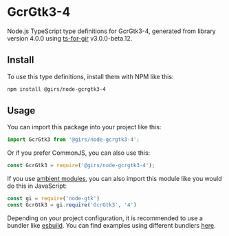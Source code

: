 
# GcrGtk3-4

Node.js TypeScript type definitions for GcrGtk3-4, generated from library version 4.0.0 using [ts-for-gir](https://github.com/gjsify/ts-for-gjs) v3.0.0-beta.12.

## Install

To use this type definitions, install them with NPM like this:
```bash
npm install @girs/node-gcrgtk3-4
```

## Usage

You can import this package into your project like this:
```ts
import GcrGtk3 from '@girs/node-gcrgtk3-4';
```

Or if you prefer CommonJS, you can also use this:
```ts
const GcrGtk3 = require('@girs/node-gcrgtk3-4');
```

If you use [ambient modules](https://github.com/gjsify/ts-for-gir/tree/main/packages/cli#ambient-modules), you can also import this module like you would do this in JavaScript:

```ts
const gi = require('node-gtk')
const GcrGtk3 = gi.require('GcrGtk3', '4')
```

Depending on your project configuration, it is recommended to use a bundler like [esbuild](https://esbuild.github.io/). You can find examples using different bundlers [here](https://github.com/gjsify/ts-for-gir/tree/main/examples).